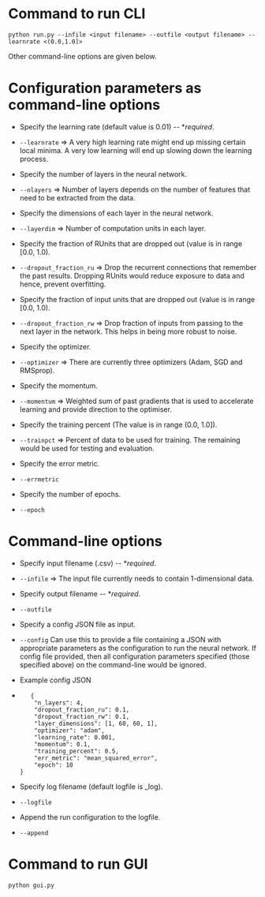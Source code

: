 Command to run CLI
========================
```
python run.py --infile <input filename> --outfile <output filename> --learnrate <(0.0,1.0]>
```
Other command-line options are given below.


Configuration parameters as command-line options
================================================
- Specify the learning rate (default value is 0.01) -- \**required*.
 * ```--learnrate``` => A very high learning rate might end up missing certain local minima. A very low learning will end up slowing down the learning process.
- Specify the number of layers in the neural network.
 * ```--nlayers``` => Number of layers depends on the number of features that need to be extracted from the data.
- Specify the dimensions of each layer in the neural network.
 * ```--layerdim``` => Number of computation units in each layer.
- Specify the fraction of RUnits that are dropped out (value is in range [0.0, 1.0).
 * ```--dropout_fraction_ru``` => Drop the recurrent connections that remember the past results. Dropping RUnits would reduce exposure to data and hence, prevent overfitting.
- Specify the fraction of input units that are dropped out (value is in range [0.0, 1.0).
 * ```--dropout_fraction_rw``` => Drop fraction of inputs from passing to the next layer in the network. This helps in being more robust to noise.
- Specify the optimizer.
 * ```--optimizer``` => There are currently three optimizers (Adam, SGD and RMSprop).
- Specify the momentum.
 * ```--momentum``` => Weighted sum of past gradients that is used to accelerate learning and provide direction to the optimiser.
- Specify the training percent (The value is in range (0.0, 1.0]).
 * ```--trainpct``` => Percent of data to be used for training. The remaining would be used for testing and evaluation. 
- Specify the error metric.
 * ```--errmetric```
- Specify the number of epochs.
 * ```--epoch```


Command-line options
====================
- Specify input filename (.csv) -- \**required*.
 * ```--infile``` => The input file currently needs to contain 1-dimensional data.
- Specify output filename -- \**required*.
 * ```--outfile```
- Specify a config JSON file as input.
 * ```--config``` Can use this to provide a file containing a JSON with appropriate parameters as the configuration to run the neural network. If config file provided, then all configuration parameters specified (those specified above) on the command-line would be ignored.
 - Example config JSON
  * ```
       {
		"n_layers": 4,
		"dropout_fraction_ru": 0.1,
		"dropout_fraction_rw": 0.1,
		"layer_dimensions": [1, 60, 60, 1],
		"optimizer": "adam",
		"learning_rate": 0.001,
		"momentum": 0.1,
		"training_percent": 0.5,
		"err_metric": "mean_squared_error",
		"epoch": 10
	}
    ```
- Specify log filename (default logfile is <outputfile>_log).
 * ```--logfile```
- Append the run configuration to the logfile.
 * ```--append```


Command to run GUI
========================
```
python gui.py
```


